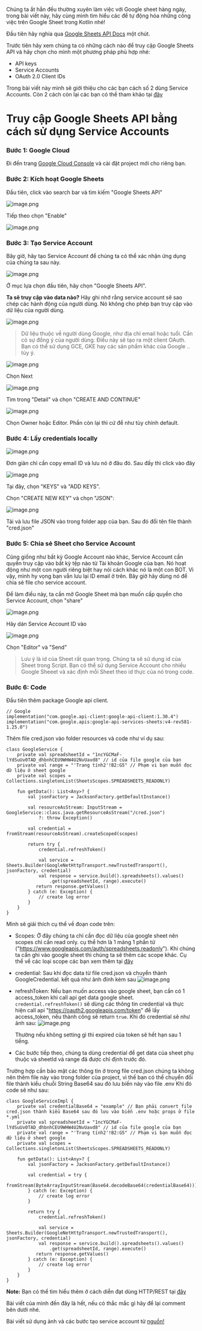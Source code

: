 Chúng ta ắt hẳn đều thường xuyên làm việc với Google sheet hàng ngày, trong bài viết này, hãy cùng mình tìm hiểu các để tự động hóa những công việc trên Google Sheet trong Kotlin nhé!

Đầu tiên hãy nghía qua [Google Sheets API Docs](https://developers.google.com/sheets/api/reference/rest) một chút.

Trước tiên hãy xem chúng ta có những cách nào để truy cập Google Sheets API và hãy chọn cho mình một phương pháp phù hợp nhé:

* API keys
* Service Accounts
* OAuth 2.0 Client IDs

Trong bài viết này mình sẽ giới thiệu cho các bạn cách số 2 dùng Service Accounts. Còn 2 cách còn lại các bạn có thể tham khảo tại [đây](https://developers.google.com/sheets/api/guides/authorizing)
# Truy cập Google Sheets API bằng cách sử dụng Service Accounts

### Bước 1: Google Cloud

Đi đến trang [Google Cloud Console](https://console.cloud.google.com/) và cài đặt project mới cho riêng bạn.

### Bước 2: Kích hoạt Google Sheets

Đầu tiên, click vào search bar và tìm kiếm "Google Sheets API"

![image.png](https://images.viblo.asia/88c00579-2374-4991-a558-1c579b78e7ff.png)

Tiếp theo chọn "Enable"

![image.png](https://images.viblo.asia/abbc7039-240a-4f7e-a634-cb573d0d78c4.png)

### Bước 3: Tạo Service Account

Bây giờ, hãy tạo Service Account để chúng ta có thể xác nhận ứng dụng của chúng ta sau này.

![image.png](https://images.viblo.asia/60d79630-327e-4891-98f0-a5b6e05e6e7a.png)

Ở mục lựa chọn đầu tiên, hãy chọn "Google Sheets API".

**Ta sẽ truy cập vào data nào?** Hãy ghi nhớ rằng service account sẽ sao chép các hành động của người dùng. Nó không cho phép bạn truy cập vào dữ liệu của người dùng.

![image.png](https://images.viblo.asia/47cf4739-ec19-437d-9ee8-3b548472ec90.png)

> Dữ liệu thuộc về người dùng Google, như địa chỉ email hoặc tuổi. Cần có sự đồng ý của người dùng. Điều này sẽ tạo ra một client OAuth. Bạn có thể sử dụng GCE, GKE hay các sản phẩm khác của Google .. tùy ý.

![image.png](https://images.viblo.asia/6022ede9-c31a-463b-b8fd-34b1700de149.png)

Chọn Next

![image.png](https://images.viblo.asia/b3871c45-87a7-4e2c-900e-dad84cc8f24e.png)

Tìm trong "Detail" và chọn "CREATE AND CONTINUE"

![image.png](https://images.viblo.asia/5c9ae546-0adb-42f6-ae3e-c1c0a5228f39.png)

Chọn Owner hoặc Editor. Phần còn lại thì cứ để như tùy chỉnh default.

### Bước 4: Lấy credentials locally

![image.png](https://images.viblo.asia/ef065e11-a295-4672-87b1-8aa5b97985cd.png)

Đơn giản chỉ cần copy email ID và lưu nó ở đâu đó. Sau đấy thì click vào đây

![image.png](https://images.viblo.asia/73832f24-a681-4cb4-9ce2-940687114451.png)

Tại đây, chọn "KEYS" và "ADD KEYS".

Chọn "CREATE NEW KEY" và chọn "JSON":

![image.png](https://images.viblo.asia/1b4ab063-1a9f-4c10-b74b-7f472d542bfe.png)

Tải và lưu file JSON vào trong folder app của bạn. Sau đó đổi tên file thành "cred.json"

### Bước 5: Chia sẻ Sheet cho Service Account

Cũng giống như bất kỳ Google Account nào khác, Service Account cần quyền truy cập vào bất kỳ tệp nào từ Tài khoản Google của bạn. Nó hoạt động như một con người riêng biệt hay nói cách khác nó là một con BOT. Vì vậy, mình hy vọng bạn vẫn lưu lại ID email ở trên. Bây giờ hãy dùng nó để chia sẻ file cho service account.

Để làm điều này, ta cần mở Google Sheet mà bạn muốn cấp quyền cho Service Account, chọn "share"

![image.png](https://images.viblo.asia/359d65a2-d29e-4e4a-b8df-a473855018af.png)

Hãy dán Service Account ID vào 

![image.png](https://images.viblo.asia/042be955-f036-4c9b-bddb-20c4fba148c0.png)

Chọn "Editor" và "Send"

> Lưu ý là id của Sheet rất quan trọng. Chúng ta sẽ sử dụng id của Sheet trong Script. Bạn có thể sử dụng Service Account cho nhiều Google Sheeet và xác định mỗi Sheet theo id thực của nó trong code. 

### Bước 6: Code

Đầu tiên thêm package Google api client.
```
// Google
implementation("com.google.api-client:google-api-client:1.30.4")
implementation("com.google.apis:google-api-services-sheets:v4-rev581-1.25.0")
```

Thêm file cred.json vào folder resources và code như ví dụ sau:

```
class GoogleService {
    private val spreadsheetId = "1ncYGCMaF-lYdSuUv0TAD_dhbnhCEU9WHW4U2NvUavd8" // id của file google của bạn 
    private val range = "'Trang tính2'!B2:G5" // Phạm vi bạn muốn đọc dữ liệu ở sheet google
    private val scopes = Collections.singletonList(SheetsScopes.SPREADSHEETS_READONLY)

    fun getData(): List<Any>? {
        val jsonFactory = JacksonFactory.getDefaultInstance()

        val resourceAsStream: InputStream = GoogleService::class.java.getResourceAsStream("/cred.json")
            ?: throw Exception()

        val credential = fromStream(resourceAsStream).createScoped(scopes)

        return try {
            credential.refreshToken()

            val service = Sheets.Builder(GoogleNetHttpTransport.newTrustedTransport(), jsonFactory, credential)
            val response = service.build().spreadsheets().values()
                .get(spreadsheetId, range).execute()
           return response.getValues()
        } catch (e: Exception) {
            // create log error
        }
    }
}
```
Mình sẽ giải thích cụ thể về đoạn code trên:
* Scopes: Ở đây chúng ta chỉ cần đọc dữ liệu của google sheet nên scopes chỉ cần read only. cụ thể hơn là 1 mảng 1 phần tử ("https://www.googleapis.com/auth/spreadsheets.readonly"). Khi chúng ta cần ghi vào google sheet thì chúng ta sẽ thêm các scope khác. Cụ thể về các loại scope các bạn xem thêm tại [đây](https://developers.google.com/identity/protocols/oauth2/scopes?hl=fi)
* credential: Sau khi đọc data từ file cred.json và chuyển thành GoogleCredential. kết quả như ảnh đính kèm sau ![image.png](https://images.viblo.asia/8a9a0048-1ec5-4f10-860b-076d1c493e35.png)
* refreshToken: Nếu bạn muốn access vào google sheet, bạn cần có 1 access_token khi call api get data google sheet. `credential.refreshToken()` sẽ dùng các thông tin credential và thực hiện call api "https://oauth2.googleapis.com/token" để lấy access_token, nếu thành công sẽ return `true`. Khi đó credential sẽ như ảnh sau: ![image.png](https://images.viblo.asia/e0f1b254-e389-480b-9a17-42334d7bfbc8.png) 

  Thường nếu không setting gì thì expired của token sẽ hết hạn sau 1 tiếng.
* Các bước tiếp theo, chúng ta dùng credential để get data của sheet phụ thuộc và sheetId và range đã được chỉ định trước đó.

Trường hợp cần bảo mật các thông tin ở trong file cred.json chúng ta không nên thêm file này vào trong folder của project, vì thế bạn có thể chuyển đổi file thành kiểu chuỗi String Base64 sau đó lưu biến này vào file .env
Khi đó code  sẽ như sau:
```
class GoogleServiceImpl {
    private val credentialBase64 = "example" // Bạn phải convert file cred.json thành kiểu Base64 sau đó lưu vào biến .env hoặc props ở file *.yml
    private val spreadsheetId = "1ncYGCMaF-lYdSuUv0TAD_dhbnhCEU9WHW4U2NvUavd8" // id của file google của bạn 
    private val range = "'Trang tính2'!B2:G5" // Phạm vi bạn muốn đọc dữ liệu ở sheet google
    private val scopes = Collections.singletonList(SheetsScopes.SPREADSHEETS_READONLY)

    fun getData(): List<Any>? {
        val jsonFactory = JacksonFactory.getDefaultInstance()

        val credential = try {
            fromStream(ByteArrayInputStream(Base64.decodeBase64(credentialBase64))).createScoped(scopes)
        } catch (e: Exception) {
            // create log error
        }

        return try {
            credential.refreshToken()

            val service = Sheets.Builder(GoogleNetHttpTransport.newTrustedTransport(), jsonFactory, credential)
            val response = service.build().spreadsheets().values()
                .get(spreadsheetId, range).execute()
           return response.getValues()
        } catch (e: Exception) {
            // create log error
        }
    }
}
```

**Note:**  Bạn có thể tìm hiểu thêm ở cách diễn đạt dùng HTTP/REST tại [đây](https://developers.google.com/identity/protocols/oauth2/service-account#httprest)

Bài viết của mình đến đây là hết, nếu có thắc mắc gì hãy để lại comment bên dưới nhé.

Bài viết sử dụng ảnh và các bước tạo service account từ [nguồn!](https://owaisqureshi.medium.com/access-google-sheets-api-in-python-using-service-account-3a0c6d89d5fc)